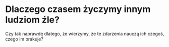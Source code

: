 # Dlaczego czasem życzymy innym ludziom źle?

Czy tak naprawdę dlatego, że wierzymy, że te zdarzenia nauczą ich czegoś, czego im brakuje?